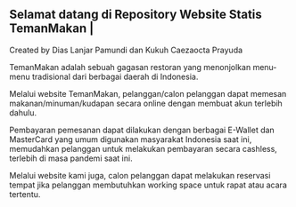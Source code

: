 ## Selamat datang di Repository Website Statis TemanMakan |

Created by Dias Lanjar Pamundi dan Kukuh Caezaocta Prayuda

TemanMakan adalah sebuah gagasan restoran yang menonjolkan menu-menu tradisional dari berbagai daerah di Indonesia.

Melalui website TemanMakan, pelanggan/calon pelanggan dapat memesan makanan/minuman/kudapan secara online dengan membuat akun terlebih dahulu.

Pembayaran pemesanan dapat dilakukan dengan berbagai E-Wallet dan MasterCard yang umum digunakan masyarakat Indonesia saat ini, memudahkan pelanggan untuk melakukan pembayaran secara cashless, terlebih di masa pandemi saat ini.

Melalui website kami juga, calon pelanggan dapat melakukan reservasi tempat jika pelanggan membutuhkan working space untuk rapat atau acara tertentu.
